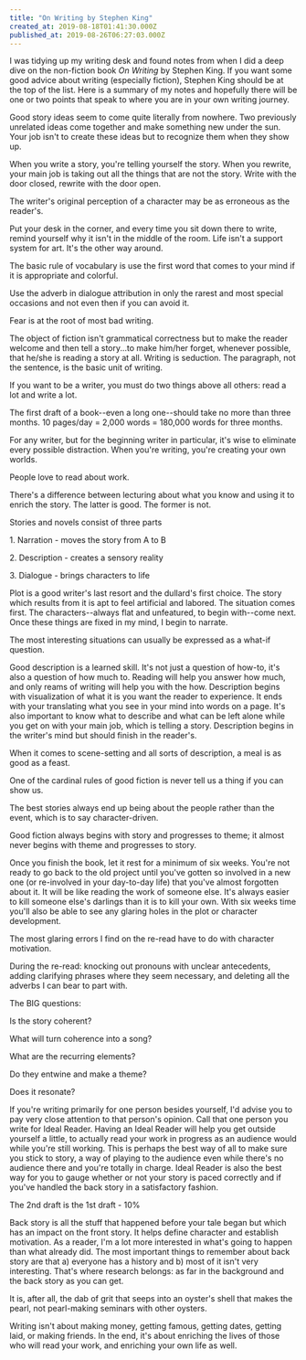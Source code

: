 ```yaml
---
title: "On Writing by Stephen King"
created_at: 2019-08-18T01:41:30.000Z
published_at: 2019-08-26T06:27:03.000Z
---
```

I was tidying up my writing desk and found notes from when I did a deep dive on the non-fiction book _On Writing_ by Stephen King. If you want some good advice about writing (especially fiction), Stephen King should be at the top of the list. Here is a summary of my notes and hopefully there will be one or two points that speak to where you are in your own writing journey.

Good story ideas seem to come quite literally from nowhere. Two previously unrelated ideas come together and make something new under the sun. Your job isn't to create these ideas but to recognize them when they show up.

When you write a story, you're telling yourself the story. When you rewrite, your main job is taking out all the things that are not the story. Write with the door closed, rewrite with the door open.

The writer's original perception of a character may be as erroneous as the reader's. 

Put your desk in the corner, and every time you sit down there to write, remind yourself why it isn't in the middle of the room. Life isn't a support system for art. It's the other way around.

The basic rule of vocabulary is use the first word that comes to your mind if it is appropriate and colorful.

Use the adverb in dialogue attribution in only the rarest and most special occasions and not even then if you can avoid it.

Fear is at the root of most bad writing.

The object of fiction isn't grammatical correctness but to make the reader welcome and then tell a story...to make him/her forget, whenever possible, that he/she is reading a story at all. Writing is seduction. The paragraph, not the sentence, is the basic unit of writing.

If you want to be a writer, you must do two things above all others: read a lot and write a lot.

The first draft of a book--even a long one--should take no more than three months. 10 pages/day = 2,000 words = 180,000 words for three months.

For any writer, but for the beginning writer in particular, it's wise to eliminate every possible distraction. When you're writing, you're creating your own worlds.

People love to read about work.

There's a difference between lecturing about what you know and using it to enrich the story. The latter is good. The former is not.

Stories and novels consist of three parts

1\. Narration - moves the story from A to B

2\. Description - creates a sensory reality

3\. Dialogue - brings characters to life

Plot is a good writer's last resort and the dullard's first choice. The story which results from it is apt to feel artificial and labored. The situation comes first. The characters--always flat and unfeatured, to begin with--come next. Once these things are fixed in my mind, I begin to narrate.

The most interesting situations can usually be expressed as a what-if question.

Good description is a learned skill. It's not just a question of how-to, it's also a question of how much to. Reading will help you answer how much, and only reams of writing will help you with the how. Description begins with visualization of what it is you want the reader to experience. It ends with your translating what you see in your mind into words on a page. It's also important to know what to describe and what can be left alone while you get on with your main job, which is telling a story. Description begins in the writer's mind but should finish in the reader's.

When it comes to scene-setting and all sorts of description, a meal is as good as a feast.

One of the cardinal rules of good fiction is never tell us a thing if you can show us. 

The best stories always end up being about the people rather than the event, which is to say character-driven.

Good fiction always begins with story and progresses to theme; it almost never begins with theme and progresses to story.

Once you finish the book, let it rest for a minimum of six weeks. You're not ready to go back to the old project until you've gotten so involved in a new one (or re-involved in your day-to-day life) that you've almost forgotten about it. It will be like reading the work of someone else. It's always easier to kill someone else's darlings than it is to kill your own. With six weeks time you'll also be able to see any glaring holes in the plot or character development. 

The most glaring errors I find on the re-read have to do with character motivation. 

During the re-read: knocking out pronouns with unclear antecedents, adding clarifying phrases where they seem necessary, and deleting all the adverbs I can bear to part with. 

The BIG questions:

Is the story coherent?

What will turn coherence into a song?

What are the recurring elements?

Do they entwine and make a theme?

Does it resonate?

If you're writing primarily for one person besides yourself, I'd advise you to pay very close attention to that person's opinion. Call that one person you write for Ideal Reader. Having an Ideal Reader will help you get outside yourself a little, to actually read your work in progress as an audience would while you're still working. This is perhaps the best way of all to make sure you stick to story, a way of playing to the audience even while there's no audience there and you're totally in charge. Ideal Reader is also the best way for you to gauge whether or not your story is paced correctly and if you've handled the back story in a satisfactory fashion. 

The 2nd draft is the 1st draft - 10%

Back story is all the stuff that happened before your tale began but which has an impact on the front story. It helps define character and establish motivation. As a reader, I'm a lot more interested in what's going to happen than what already did. The most important things to remember about back story are that a) everyone has a history and b) most of it isn't very interesting. That's where research belongs: as far in the background and the back story as you can get.

It is, after all, the dab of grit that seeps into an oyster's shell that makes the pearl, not pearl-making seminars with other oysters.

Writing isn't about making money, getting famous, getting dates, getting laid, or making friends. In the end, it's about enriching the lives of those who will read your work, and enriching your own life as well.
